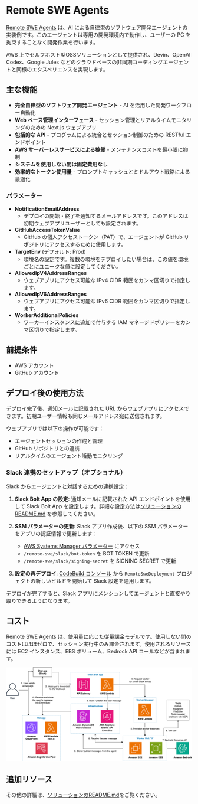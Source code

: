 # Remote SWE Agents

[Remote SWE Agents](https://github.com/aws-samples/remote-swe-agents) は、AI による自律型のソフトウェア開発エージェントの実装例です。このエージェントは専用の開発環境内で動作し、ユーザーの PC を拘束することなく開発作業を行います。

AWS 上でセルフホスト型OSSソリューションとして提供され、Devin、OpenAI Codex、Google Jules などのクラウドベースの非同期コーディングエージェントと同様のエクスペリエンスを実現します。

## 主な機能

- **完全自律型のソフトウェア開発エージェント** - AI を活用した開発ワークフロー自動化
- **Web ベース管理インターフェース** - セッション管理とリアルタイムモニタリングのための Next.js ウェブアプリ
- **包括的な API** - プログラムによる統合とセッション制御のための RESTful エンドポイント
- **AWS サーバーレスサービスによる稼働** - メンテナンスコストを最小限に抑制
- **システムを使用しない間は固定費用なし**
- **効率的なトークン使用量** - プロンプトキャッシュとミドルアウト戦略による最適化

### パラメーター

- **NotificationEmailAddress**
    - デプロイの開始・終了を通知するメールアドレスです。このアドレスは初期ウェブアプリユーザーとしても設定されます。
- **GitHubAccessTokenValue**
    - GitHub の個人アクセストークン（PAT）で、エージェントが GitHub リポジトリにアクセスするために使用します。
- **TargetEnv** (デフォルト: Prod)
    - 環境名の設定です。複数の環境をデプロイしたい場合は、この値を環境ごとにユニークな値に設定してください。
- **AllowedIpV4AddressRanges**
    - ウェブアプリにアクセス可能な IPv4 CIDR 範囲をカンマ区切りで指定します。
- **AllowedIpV6AddressRanges**
    - ウェブアプリにアクセス可能な IPv6 CIDR 範囲をカンマ区切りで指定します。
- **WorkerAdditionalPolicies**
    - ワーカーインスタンスに追加で付与する IAM マネージドポリシーをカンマ区切りで指定します。

## 前提条件

- AWS アカウント
- GitHub アカウント

## デプロイ後の使用方法

デプロイ完了後、通知メールに記載された URL からウェブアプリにアクセスできます。初期ユーザー情報も同じメールアドレス宛に送信されます。

ウェブアプリでは以下の操作が可能です：

- エージェントセッションの作成と管理
- GitHub リポジトリとの連携
- リアルタイムのエージェント活動モニタリング

### Slack 連携のセットアップ（オプショナル）

Slack からエージェントと対話するための連携設定：

1. **Slack Bolt App の設定**: 通知メールに記載された API エンドポイントを使用して Slack Bolt App を設定します。詳細な設定方法は[ソリューションの README.md](https://github.com/aws-samples/remote-swe-agents/blob/main/README_ja.md) を参照してください。

2. **SSM パラメーターの更新**: Slack アプリ作成後、以下の SSM パラメーターをアプリの認証情報で更新します：
    - [AWS Systems Manager パラメーター](https://console.aws.amazon.com/systems-manager/parameters/) にアクセス
    - `/remote-swe/slack/bot-token` を BOT TOKEN で更新
    - `/remote-swe/slack/signing-secret` を SIGNING SECRET で更新

3. **設定の再デプロイ**: [CodeBuild コンソール](https://console.aws.amazon.com/codesuite/codebuild/projects) から `RemoteSweDeployment` プロジェクトの新しいビルドを開始して Slack 設定を適用します。

デプロイが完了すると、Slack アプリにメンションしてエージェントと直接やり取りできるようになります。

## コスト

Remote SWE Agents は、使用量に応じた従量課金モデルです。使用しない間のコストはほぼゼロで、セッション実行中のみ課金されます。使用されるリソースには EC2 インスタンス、EBS ボリューム、Bedrock API コールなどが含まれます。

![architecture](https://raw.githubusercontent.com/aws-samples/remote-swe-agents/refs/heads/main/docs/imgs/architecture.png)

## 追加リソース

その他の詳細は、[ソリューションのREADME.md](https://github.com/aws-samples/remote-swe-agents/blob/main/README_ja.md)をご覧ください。
